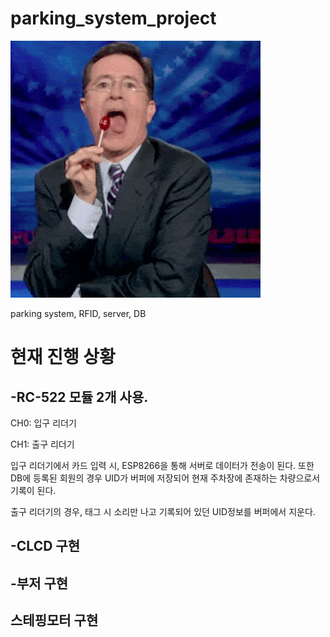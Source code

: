 # parking_system_project
![](놀릴때.gif)

parking system, RFID, server, DB


현재 진행 상황
================================================



-RC-522 모듈 2개 사용.
------------------------------------------------
CH0: 입구 리더기

CH1: 출구 리더기

입구 리더기에서 카드 입력 시, ESP8266을 통해 서버로 데이터가 전송이 된다. 또한 DB에 등록된 회원의 경우 UID가 버퍼에 저장되어 
현재 주차장에 존재하는 차량으로서 기록이 된다.

출구 리더기의 경우, 태그 시 소리만 나고 기록되어 있던 UID정보를 버퍼에서 지운다.


-CLCD 구현
------------------------------------------------



-부저 구현
------------------------------------------------

스테핑모터 구현
------------------------------------------------

